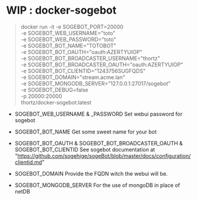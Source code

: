 # WIP : docker-sogebot

> docker run -it -e SOGEBOT_PORT=20000 \
	-e SOGEBOT_WEB_USERNAME="toto" \
	-e SOGEBOT_WEB_PASSWORD="toto" \
	-e SOGEBOT_BOT_NAME="TOTOBOT" \
	-e SOGEBOT_BOT_OAUTH="oauth:AZERTYUIOP" \
	-e SOGEBOT_BOT_BROADCASTER_USERNAME="thortz" \
	-e SOGEBOT_BOT_BROADCASTER_OAUTH="oauth:AZERTYUIOP" \
	-e SOGEBOT_BOT_CLIENTID="1243756SUGFQDS" \
	-e SOGEBOT_DOMAIN="stream.acme.lan" \
	-e SOGEBOT_MONGODB_SERVER="127.0.0.1:27017/sogebot" \
	-e SOGEBOT_DEBUG=false \
	-p 20000:20000 \
	thortz/docker-sogebot:latest


- SOGEBOT_WEB_USERNAME & _PASSWORD
Set webui password for sogebot

- SOGEBOT_BOT_NAME
Get some sweet name for your bot

- SOGEBOT_BOT_OAUTH & SOGEBOT_BOT_BROADCASTER_OAUTH & SOGEBOT_BOT_CLIENTID
See sogebot documentation at "https://github.com/sogehige/sogeBot/blob/master/docs/configuration/clientid.md"

- SOGEBOT_DOMAIN
Provide the FQDN witch the webui will be.

- SOGEBOT_MONGODB_SERVER
For the use of mongoDB in place of netDB


